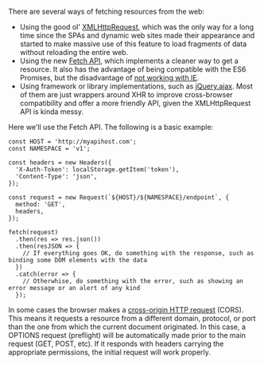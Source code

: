There are several ways of fetching resources from the web:
- Using the good ol' [XMLHttpRequest](https://developer.mozilla.org/en-US/docs/Web/API/XMLHttpRequest), which was the only way for a long time since the SPAs and dynamic web sites made their appearance and started to make massive use of this feature to load fragments of data without reloading the entire web.
- Using the new [Fetch API](https://developer.mozilla.org/en-US/docs/Web/API/Fetch_API), which implements a cleaner way to get a resource. It also has the advantage of being compatible with the ES6 Promises, but the disadvantage of [not working with IE](http://caniuse.com/#search=fetch).
- Using framework or library implementations, such as [jQuery.ajax](http://api.jquery.com/jQuery.ajax/). Most of them are just wrappers around XHR to improve cross-browser compatibility and offer a more friendly API, given the XMLHttpRequest API is kinda messy.

Here we'll use the Fetch API. The following is a basic example:

    const HOST = 'http://myapihost.com';
    const NAMESPACE = 'v1';

    const headers = new Headers({
      'X-Auth-Token': localStorage.getItem('token'),
      'Content-Type': 'json',
    });

    const request = new Request(`${HOST}/${NAMESPACE}/endpoint`, {
      method: 'GET',
      headers,
    });

    fetch(request)
      .then(res => res.json())
      .then(resJSON => {
        // If everything goes OK, do something with the response, such as binding some DOM elements with the data
      })
      .catch(error => {
        // Otherwhise, do something with the error, such as showing an error message or an alert of any kind
      });

In some cases the browser makes a [cross-origin HTTP request](https://developer.mozilla.org/en-US/docs/Web/HTTP/CORS) (CORS). This means it requests a resource from a different domain, protocol, or port than the one from which the current document originated. In this case, a OPTIONS request (preflight) will be automatically made prior to the main request (GET, POST, etc). If it responds with headers carrying the appropriate permissions, the initial request will work properly.